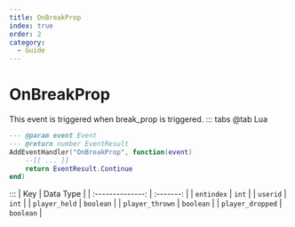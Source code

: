 ```yaml
---
title: OnBreakProp
index: true
order: 2
category:
  - Guide
---
```


# OnBreakProp
This event is triggered when break_prop is triggered.
::: tabs
@tab Lua
```lua
--- @param event Event
--- @return number EventResult
AddEventHandler("OnBreakProp", function(event)
    --[[ ... ]]
    return EventResult.Continue
end)
```

:::
|        Key       | Data Type |
| :--------------: | :-------: |
|    `entindex`    |   `int`   |
|     `userid`     |   `int`   |
|   `player_held`  | `boolean` |
|  `player_thrown` | `boolean` |
| `player_dropped` | `boolean` |